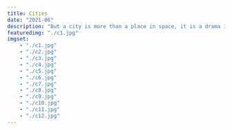 ```yaml
---
title: Cities
date: "2021-06"
description: "But a city is more than a place in space, it is a drama in time."
featuredimg: "./c1.jpg"
imgset:
    - "./c1.jpg"
    - "./c2.jpg"
    - "./c3.jpg"
    - "./c4.jpg"
    - "./c5.jpg"
    - "./c6.jpg"
    - "./c7.jpg"
    - "./c8.jpg"
    - "./c9.jpg"
    - "./c10.jpg"
    - "./c11.jpg"
    - "./c12.jpg"
---
```



